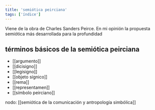 ```yaml
---
title: 'semiótica peirciana'
tags: ['índice']
---
```

Viene de la obra de Charles Sanders Peirce. En mi opinión la propuesta semiótica más desarrollada para la profundidad

## términos básicos de la semiótica peirciana

- [[argumento]]
- [[dicisigno]]
- [[legisigno]]
- [[objeto sígnico]]
- [[rema]]
- [[representamen]]
- [[símbolo peirciano]]

nodo: [[semiótica de la comunicación y antropología simbólica]]
